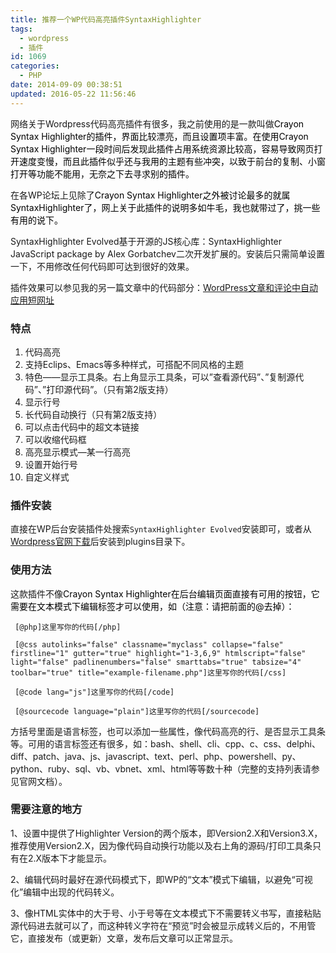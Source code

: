 ```yaml
---
title: 推荐一个WP代码高亮插件SyntaxHighlighter
tags:
  - wordpress
  - 插件
id: 1069
categories:
  - PHP
date: 2014-09-09 00:38:51
updated: 2016-05-22 11:56:46
---
```


网络关于Wordpress代码高亮插件有很多，我之前使用的是一款叫做<span style="color: #000000;">Crayon Syntax Highlighter的插件，界面比较漂亮，而且设置项丰富。在使用Crayon Syntax Highlighter一段时间后发现此插件占用系统资源比较高，容易导致网页打开速度变慢，而且此插件似乎还与我用的主题有些冲突，以致于前台的复制、小窗打开等功能不能用，无奈之下去寻求别的插件。</span>

在各WP论坛上见除了<span style="color: #000000;">Crayon Syntax Highlighter之外被讨论最多的就属SyntaxHighlighter了，网上关于此插件的说明多如牛毛，我也就带过了，挑一些有用的说下。</span>

SyntaxHighlighter Evolved基于开源的JS核心库：SyntaxHighlighter JavaScript package by Alex Gorbatchev二次开发扩展的。安装后只需简单设置一下，不用修改任何代码即可达到很好的效果。

插件效果可以参见我的另一篇文章中的代码部分：[WordPress文章和评论中自动应用短网址](http://blog.icewingcc.com/wordpress-shorturl.html "WordPress文章和评论中自动应用短网址")

### 特点

1.  代码高亮
2.  支持Eclips、Emacs等多种样式，可搭配不同风格的主题
3.  特色——显示工具条。右上角显示工具条，可以”查看源代码”、”复制源代码”、”打印源代码”。（只有第2版支持）
4.  显示行号
5.  长代码自动换行（只有第2版支持）
6.  可以点击代码中的超文本链接
7.  可以收缩代码框
8.  高亮显示模式—某一行高亮
9.  设置开始行号
10.  自定义样式

### 插件安装

直接在WP后台安装插件处搜索`SyntaxHighlighter Evolved`安装即可，或者从[Wordpress官网下载](http://wordpress.org/plugins/syntaxhighlighter)后安装到plugins目录下。

### 使用方法

这款插件不像<span style="color: #000000;">Crayon Syntax Highlighter在后台编辑页面直接有可用的按钮，它需要在文本模式下编辑标签才可以使用，如（注意：请把前面的@去掉）：</span>

```
 [@php]这里写你的代码[/php]

 [@css autolinks="false" classname="myclass" collapse="false" firstline="1" gutter="true" highlight="1-3,6,9" htmlscript="false" light="false" padlinenumbers="false" smarttabs="true" tabsize="4" toolbar="true" title="example-filename.php"]这里写你的代码[/css]

 [@code lang="js"]这里写你的代码[/code]

 [@sourcecode language="plain"]这里写你的代码[/sourcecode]
 ```

方括号里面是语言标签，也可以添加一些属性，像代码高亮的行、是否显示工具条等。可用的语言标签还有很多，如：bash、shell、cli、cpp、c、css、delphi、diff、patch、java、js、javascript、text、perl、php、powershell、py、python、ruby、sql、vb、vbnet、xml、html等等数十种（完整的支持列表请参见官网文档）。

### 需要注意的地方

1、设置中提供了Highlighter Version的两个版本，即Version2.X和Version3.X，推荐使用Version2.X，因为像代码自动换行功能以及右上角的源码/打印工具条只有在2.X版本下才能显示。

2、编辑代码时最好在源代码模式下，即WP的“文本”模式下编辑，以避免“可视化”编辑中出现的代码转义。

3、像HTML实体中的大于号、小于号等在文本模式下不需要转义书写，直接粘贴源代码进去就可以了，而这种转义字符在“预览”时会被显示成转义后的，不用管它，直接发布（或更新）文章，发布后文章可以正常显示。
